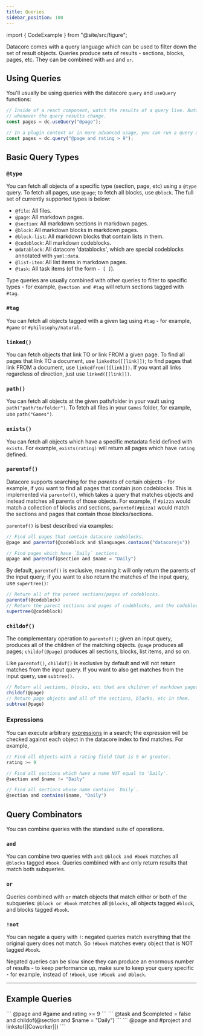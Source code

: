 ```yaml
---
title: Queries
sidebar_position: 100
---
```

import { CodeExample } from "@site/src/figure";

Datacore comes with a query language which can be used to filter down the set of result objects. Queries
produce sets of results - sections, blocks, pages, etc. They can be combined with `and` and `or`.

## Using Queries

You'll usually be using queries with the datacore `query` and `useQuery` functions:

```js
// Inside of a react component, watch the results of a query live. Automatically updates
// whenever the query results change.
const pages = dc.useQuery("@page");

// In a plugin context or in more advanced usage, you can run a query a single time with `query`.
const pages = dc.query("@page and rating > 9");
```

## Basic Query Types

### `@type`

You can fetch all objects of a specific type (section, page, etc) using a `@type` query. To fetch
all pages, use `@page`; to fetch all blocks, use `@block`. The full set of currently supported types
is below:

- `@file`: All files.
- `@page`: All markdown pages.
- `@section`: All markdown sections in markdown pages.
- `@block`: All markdown blocks in markdown pages.
- `@block-list`: All markdown blocks that contain lists in them.
- `@codeblock`: All markdown codeblocks.
- `@datablock`: All datacore 'datablocks', which are special codeblocks annotated with `yaml:data`.
- `@list-item`: All list items in markdown pages.
- `@task`: All task items (of the form `- [ ]`).

Type queries are usually combined with other queries to filter to specific types - for example,
`@section and #tag` will return sections tagged with `#tag`.

### `#tag`

You can fetch all objects tagged with a given tag using `#tag` - for example, `#game` or `#philosophy/natural`. 

### `linked()`

You can fetch objects that link TO or link FROM a given page. To find all pages that link TO a document,
use `linkedto([[link]])`; to find pages that link FROM a document, use `linkedfrom([[link]])`. If you
want all links regardless of direction, just use `linked([[link]])`.

### `path()`

You can fetch all objects at the given path/folder in your vault using `path("path/to/folder")`. To
fetch all files in your `Games` folder, for example, use `path("Games")`.

### `exists()`

You can fetch all objects which have a specific metadata field defined with `exists`. For example,
`exists(rating)` will return all pages which have `rating` defined.

### `parentof()`

Datacore supports searching for the *parents* of certain objects - for example, if you want to find
all pages that contain json codeblocks. This is implemented via `parentof()`, which takes a query that
matches objects and instead matches all parents of those objects. For example, if `#pizza` would match a collection of blocks and sections, `parentof(#pizza)` would match the sections and pages that contain those blocks/sections.

`parentof()` is best described via examples:

```js
// Find all pages that contain datacore codeblocks.
@page and parentof(@codeblock and $languages.contains("datacorejs"))

// Find pages which have `Daily` sections.
@page and parentof(@section and $name = "Daily")
```

By default, `parentof()` is exclusive, meaning it will only return the parents of the input query; if
you want to also return the matches of the input query, use `supertree()`:

```js
// Return all of the parent sections/pages of codeblocks.
parentof(@codeblock)
// Return the parent sections and pages of codeblocks, and the codeblocks themselves.
supertree(@codeblock)
```

### `childof()`

The complementary operation to `parentof()`; given an input query, produces all of the children of
the matching objects. `@page` produces all pages; `childof(@page)` produces all sections, blocks, list items, and so on.

Like `parentof()`, `childof()` is exclusive by default and will not return matches from the input query.
If you want to also get matches from the input query, use `subtree()`.

```js
// Return all sections, blocks, etc that are children of markdown pages.
childof(@page)
// Return page objects and all of the sections, blocks, etc in them.
subtree(@page)
```

### Expressions

You can execute arbitrary [expressions](../expressions/index.md) in a search; the expression will be checked against each object in the datacore index to find matches. For example,

```js
// Find all objects with a rating field that is 9 or greater.
rating >= 9

// Find all sections which have a name NOT equal to 'Daily'.
@section and $name != "Daily"

// Find all sections whose name contains `Daily`.
@section and contains($name, "Daily")
```

## Query Combinators

You can combine queries with the standard suite of operations.

### `and`

You can combine two queries with `and`: `@block and #book` matches all `@blocks` tagged `#book`. Queries
combined with `and` only return results that match both subqueries.

### `or`

Queries combined with `or` match objects that match either or both of the subqueries: `@block or #book`
matches all `@blocks`, all objects tagged `#block`, and blocks tagged `#book`.

### `!not`

You can negate a query with `!`: negated queries match everything that the original query does not match. So `!#book` matches every object that is NOT tagged `#book`.

Negated queries can be slow since they can produce an enormous number of results - to keep performance
up, make sure to keep your query specific - for example, instead of `!#book`, use `!#book and @block`.

---

## Example Queries


<CodeExample explanation="Find all pages tagged game which have a rating of 9 or above.">
```
@page and #game and rating >= 9
```
</CodeExample>

<CodeExample explanation="Find all uncompleted tasks which are in sections named 'Daily'.">
```
@task and $completed = false and childof(@section and $name = "Daily")
```
</CodeExample>

<CodeExample explanation="Find all project pages that link to a coworker">
```
@page and #project and linksto([[Coworker]])
```
</CodeExample>